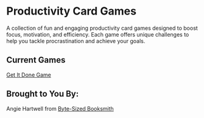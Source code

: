 # Productivity Card Games

A collection of fun and engaging productivity card games designed to boost focus, motivation, and efficiency. Each game offers unique challenges to help you tackle procrastination and achieve your goals.

## Current Games

[Get It Done Game](https://bytesizedbooksmith.github.io/get-it-done-game/)

## Brought to You By:

Angie Hartwell from [Byte-Sized Booksmith](https://bytesizedbooksmith.com/)
